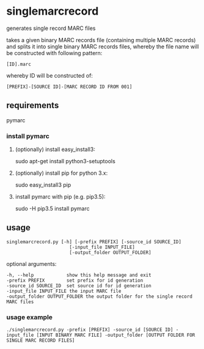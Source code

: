 # singlemarcrecord

generates single record MARC files

takes a given binary MARC records file (containing multiple MARC records) and splits it into single binary MARC records files, whereby the file name will be constructed with following pattern:

    [ID].marc

whereby ID will be constructed of:

    [PREFIX]-[SOURCE ID]-[MARC RECORD ID FROM 001]

## requirements

pymarc

### install pymarc

1. (optionally) install easy_install3:

    sudo apt-get install python3-setuptools

2. (optionally) install pip for python 3.x:

    sudo easy_install3 pip

3. install pymarc with pip (e.g. pip3.5):

    sudo -H pip3.5 install pymarc 

## usage

    singlemarcrecord.py [-h] [-prefix PREFIX] [-source_id SOURCE_ID]
                           [-input_file INPUT_FILE]
                           [-output_folder OUTPUT_FOLDER]

optional arguments:

    -h, --help            show this help message and exit
    -prefix PREFIX        set prefix for id generation
    -source_id SOURCE_ID  set source id for id generation
    -input_file INPUT_FILE the input MARC file
    -output_folder OUTPUT_FOLDER the output folder for the single record MARC files

### usage example

    ./singlemarcrecord.py -prefix [PREFIX] -source_id [SOURCE ID] -input_file [INPUT BINARY MARC FILE] -output_folder [OUTPUT FOLDER FOR SINGLE MARC RECORD FILES]
